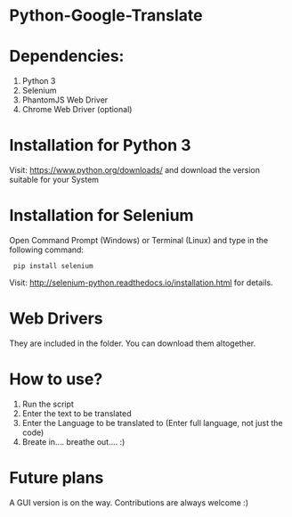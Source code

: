 # Python-Google-Translate

# Dependencies:
  1. Python 3
  2. Selenium
  3. PhantomJS Web Driver
  4. Chrome Web Driver (optional)
 
# Installation for Python 3
  Visit: https://www.python.org/downloads/ and download the version suitable for your System
  
# Installation for Selenium
  Open Command Prompt (Windows) or Terminal (Linux) and type in the following command:
     
     pip install selenium
  
  Visit: http://selenium-python.readthedocs.io/installation.html for details.

# Web Drivers
  They are included in the folder. You can download them altogether.
  
# How to use?
  1. Run the script
  2. Enter the text to be translated
  3. Enter the Language to be translated to (Enter full language, not just the code)
  4. Breate in.... breathe out.... :)
  
# Future plans
  A GUI version is on the way. 
  Contributions are always welcome :)
